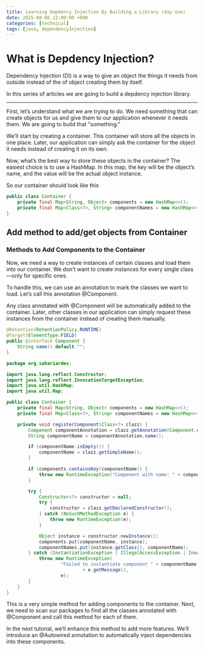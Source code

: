 ```yaml
---
title: Learning Depdency Injection By Building a Library (day one)
date: 2025-08-06 12:00:00 +600
categories: [technical]
tags: [java, dependencyInjection]
---
```


# What is Depdency Injection?

<p>Dependency Injection (DI) is a way to give an object the things it needs from outside instead of the of object creating them by itself.</p>

In this series of articles we are going to build a depdency injection library.

---

First, let’s understand what we are trying to do. We need something that can create objects for us and give them to our application whenever it needs them. We are going to build that "something."

We’ll start by creating a container. This container will store all the objects in one place. Later, our application can simply ask the container for the object it needs instead of creating it on its own.

Now, what’s the best way to store these objects in the container? The easiest choice is to use a HashMap. In this map, the key will be the object’s name, and the value will be the actual object instance.

So our container should look like this

```java
public class Container {
    private final Map<String, Object> components = new HashMap<>();
    private final Map<Class<?>, String> componentNames = new HashMap<>();
}
```
## Add method to add/get objects from Container

### Methods to Add Components to the Container
Now, we need a way to create instances of certain classes and load them into our container. We don’t want to create instances for every single class—only for specific ones.

To handle this, we can use an annotation to mark the classes we want to load. Let’s call this annotation @Component.

Any class annotated with @Component will be automatically added to the container. Later, other classes in our application can simply request these instances from the container instead of creating them manually.

```java
@Retention(RetentionPolicy.RUNTIME)
@Target(ElementType.FIELD)
public @interface Component {
    String name() default "";
}
```
```java
package org.sahariardev;

import java.lang.reflect.Constructor;
import java.lang.reflect.InvocationTargetException;
import java.util.HashMap;
import java.util.Map;

public class Container {
    private final Map<String, Object> components = new HashMap<>();
    private final Map<Class<?>, String> componentNames = new HashMap<>();

    private void registerComponent(Class<?> clazz) {
        Component componentAnnotation = clazz.getAnnotation(Component.class);
        String componentName = componentAnnotation.name();

        if (componentName.isEmpty()) {
            componentName = clazz.getSimpleName();
        }

        if (components.containsKey(componentName)) {
            throw new RuntimeException("Component with name: " + componentName + " already exists");
        }

        try {
            Constructor<?> constructor = null;
            try {
                constructor = clazz.getDeclaredConstructor();
            } catch (NoSuchMethodException e) {
                throw new RuntimeException(e);
            }

            Object instance = constructor.newInstance();
            components.put(componentName, instance);
            componentNames.put(instance.getClass(), componentName);
        } catch (InstantiationException | IllegalAccessException | InvocationTargetException e) {
            throw new RuntimeException(
                    "Failed to instantiate component " + componentName + " of type " + clazz.getName() + ": "
                            + e.getMessage(),
                    e);
        }
    }
}

```
This is a very simple method for adding components to the container. Next, we need to scan our packages to find all the classes annotated with @Component and call this method for each of them.

In the next tutorial, we’ll enhance this method to add more features. We’ll introduce an @Autowired annotation to automatically inject dependencies into these components.